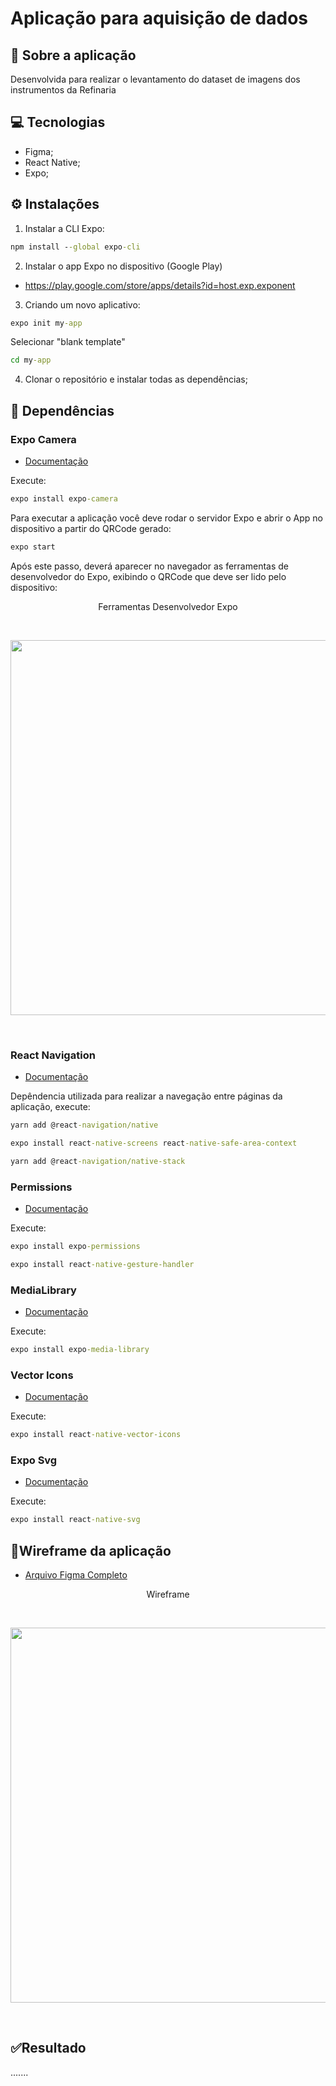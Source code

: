 # Aplicação para aquisição de dados

## 📄 Sobre a aplicação
Desenvolvida para realizar o levantamento do dataset de imagens dos instrumentos da Refinaria

## 💻 Tecnologias
- Figma;
- React Native;
- Expo;

## ⚙️ Instalações

1) Instalar a CLI Expo:
~~~ cmd
npm install --global expo-cli
~~~
2) Instalar o app Expo no dispositivo (Google Play)
- https://play.google.com/store/apps/details?id=host.exp.exponent

3) Criando um novo aplicativo:

~~~ cmd
expo init my-app
~~~
Selecionar "blank template"
~~~ cmd
cd my-app
~~~

4) Clonar o repositório e instalar todas as dependências;

## 👾 Dependências

### <b>Expo Camera</b>
- [Documentação](https://docs.expo.dev/versions/latest/sdk/camera/)

Execute:
~~~ cmd
expo install expo-camera
~~~
 Para executar a aplicação você deve rodar o servidor Expo e abrir o App no dispositivo a partir do QRCode gerado:
~~~ cmd
expo start
~~~
Após este passo, deverá aparecer no navegador as ferramentas de desenvolvedor do Expo, exibindo o QRCode que deve ser lido pelo dispositivo:

<p align="center">Ferramentas Desenvolvedor Expo</p> 
<br>
<p align="center"> 
 <img src="https://user-images.githubusercontent.com/79487290/142332174-dad0e2db-2316-47af-b8c8-942ce983c1f0.png" width="600"/>
</p>

<br>

### <b>React Navigation</b>
- [Documentação](https://reactnavigation.org/docs/getting-started)

Depêndencia utilizada para realizar a navegação entre páginas da aplicação, execute:

~~~ cmd
yarn add @react-navigation/native
~~~
~~~ cmd
expo install react-native-screens react-native-safe-area-context
~~~
~~~ cmd
yarn add @react-navigation/native-stack
~~~

### <b>Permissions</b>
- [Documentação](https://docs.expo.dev/versions/v39.0.0/sdk/permissions/)

Execute:

~~~ cmd
expo install expo-permissions
~~~
~~~ cmd
expo install react-native-gesture-handler
~~~

### <b>MediaLibrary</b>
- [Documentação](https://docs.expo.dev/versions/latest/sdk/media-library/)

Execute:

~~~ cmd
expo install expo-media-library

~~~

### <b>Vector Icons</b>
- [Documentação](https://docs.expo.dev/guides/icons/)

Execute:

~~~ cmd
expo install react-native-vector-icons
~~~

### <b>Expo Svg</b>
- [Documentação](https://docs.expo.dev/versions/latest/sdk/svg/)

Execute:

~~~ cmd
expo install react-native-svg
~~~
## 📲Wireframe da aplicação

- [Arquivo Figma Completo](https://www.figma.com/file/eav6egjSzYpBLCE56IMkAF/Data-Aquisition?node-id=3%3A16)

<p align="center">Wireframe</p> 
<br>
<p align="center"> 
 <img src="https://user-images.githubusercontent.com/79487290/144550588-929a6dff-f8f7-4ff7-a3d7-5ac9adbdb353.png" width="600"/>
</p>

<br>


## ✅Resultado

.......



